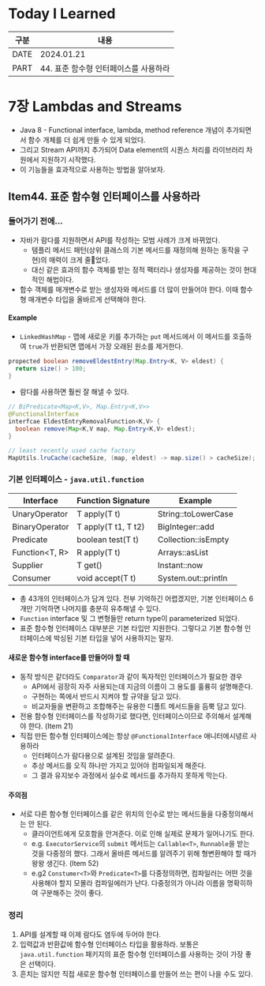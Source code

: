 # Today I Learned

| 구분 | 내용                     |
| ---- | -----------------------|
| DATE | 2024.01.21             |
| PART | 44. 표준 함수형 인터페이스를 사용하라  |

# 7장 Lambdas and Streams
* Java 8 - Functional interface, lambda, method reference 개념이 추가되면서 함수 개체를 더 쉽게 만들 수 있게 되었다. 
* 그리고 Stream API까지 추가되어 Data element의 시퀀스 처리를 라이브러리 차원에서 지원하기 시작했다. 
* 이 기능들을 효과적으로 사용하는 방법을 알아보자. 


## Item44. 표준 함수형 인터페이스를 사용하라

### 들어가기 전에...
* 자바가 람다를 지원하면서 API를 작성하는 모범 사례가 크게 바뀌었다. 
    * 템플리 메서드 패턴(상위 클래스의 기본 메서드를 재정의해 원하는 동작을 구현)의 매력이 크게 줄었다. 
    * 대신 같은 효과의 함수 객체를 받는 정적 팩터리나 생성자를 제공하는 것이 현대적인 해법이다. 
* 함수 객체를 매개변수로 받는 생성자와 메서드를 더 많이 만들어야 한다. 이때 함수형 매개변수 타입을 올바르게 선택해야 한다. 

#### Example
* `LinkedHashMap` - 맵에 새로운 키를 추가하는 `put` 메서드에서 이 메서드를 호출하여 `true`가 반환되면 맵에서 가장 오래된 원소를 제거한다.
```java
propected boolean removeEldestEntry(Map.Entry<K, V> eldest) {
  return size() > 100;
}
```

* 람다를 사용하면 훨씬 잘 해낼 수 있다.
```java
// BiPredicate<Map<K,V>, Map.Entry<K,V>>
@FunctionalInterface
interfcae EldestEntryRemovalFunction<K,V> {
  boolean remove(Map<K,V map, Map.Entry<K,V> eldest);
}

// least recently used cache factory
MapUtils.lruCache(cacheSize, (map, eldest) -> map.size() > cacheSize);
```


### 기본 인터페이스 - `java.util.function`
  | **Interface**     | **Function Signature** | **Example**         |
  |-------------------|------------------------|---------------------|
  | UnaryOperator<T>  | T apply(T t)           | String::toLowerCase |
  | BinaryOperator<T> | T apply(T t1, T t2)    | BigInteger::add     |
  | Predicate<T>      | boolean test(T t)      | Collection::isEmpty |
  | Function<T, R>    | R apply(T t)           | Arrays::asList      |
  | Supplier<T>       | T get()                | Instant::now        |
  | Consumer<T>       | void accept(T t)       | System.out::println |
  * 총 43개의 인터페이스가 담겨 있다. 전부 기억하긴 어렵겠지만, 기본 인터페이스 6개만 기억하면 나머지를 충분히 유추해낼 수 있다. 
* `Function` interface 및 그 변형들만 return type이 parameterized 되었다. 
* 표준 함수형 인터페이스 대부분은 기본 타입만 지원한다. 그렇다고 기본 함수형 인터페이스에 박싱된 기본 타입을 넣어 사용하지는 말자. 


#### 새로운 함수형 interface를 만들어야 할 때
* 동작 방식은 같더라도 `Comparator`과 같이 독자적인 인터페이스가 필요한 경우
    * API에서 굉장히 자주 사용되는데 지금의 이름이 그 용도를 훌륭히 설명해준다. 
    * 구현하는 쪽에서 반드시 지켜야 할 규약을 담고 있다. 
    * 비교자들을 변환하고 조합해주는 유용한 디폴트 메서드들을 듬뿍 담고 있다. 
* 전용 함수형 인터페이스를 작성하기로 했다면, 인터페이스이므로 주의해서 설계해야 한다. (Item 21)
* 직접 만든 함수형 인터페이스에는 항상 `@FunctionalInterface` 애니터에시녕르 사용하라 
    * 인터페이스가 람다용으로 설계된 것임을 알려준다.
    * 추상 메서드를 오직 하나만 가지고 있어야 컴파일되게 해준다. 
    * 그 결과 유지보수 과정에서 실수로 메서드를 추가하지 못하게 막는다. 

#### 주의점 
* 서로 다른 함수형 인터페이스를 같은 위치의 인수로 받는 메서드들을 다중정의해서는 안 된다.
    * 클라이언트에게 모호함을 안겨준다. 이로 인해 실제로 문제가 일어나기도 한다. 
    * e.g. `ExecutorService`의 `submit` 메서드는 `Callable<T>`, `Runnable`을 받는 것을 다중정의 했다. 그래서 올바른 메서드를 알려주기 위해 형변환해야 할 때가 왕왕 생긴다. (Item 52)
    * e.g2 `Constumer<T>`와 `Predicate<T>`를 다중정의하면, 컴파일러는 어떤 것을 사용해야 할지 모몰라 컴파일에러가 난다. 다중정의가 아니라 이름을 명확히하여 구분해주는 것이 좋다.


### 정리
1. API를 설계할 때 이제 람다도 염두에 두어야 한다. 
2. 입력값과 반환값에 함수형 인터페이스 타입을 활용하라. 보통은 `java.util.function` 패키지의 표준 함수형 인터페이스를 사용하는 것이 가장 좋은 선택이다. 
3. 흔치는 않지만 직접 새로운 함수형 인터페이스를 만들어 쓰는 편이 나을 수도 있다. 
  